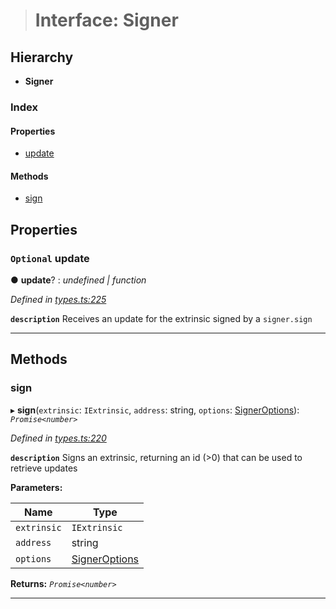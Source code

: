 > # Interface: Signer

## Hierarchy

* **Signer**

### Index

#### Properties

* [update](_types_.signer.md#optional-update)

#### Methods

* [sign](_types_.signer.md#sign)

## Properties

### `Optional` update

● **update**? : *undefined | function*

*Defined in [types.ts:225](https://github.com/polkadot-js/api/blob/3b8db2e/packages/api/src/types.ts#L225)*

**`description`** Receives an update for the extrinsic signed by a `signer.sign`

___

## Methods

###  sign

▸ **sign**(`extrinsic`: `IExtrinsic`, `address`: string, `options`: [SignerOptions](../modules/_types_.md#signeroptions)): *`Promise<number>`*

*Defined in [types.ts:220](https://github.com/polkadot-js/api/blob/3b8db2e/packages/api/src/types.ts#L220)*

**`description`** Signs an extrinsic, returning an id (>0) that can be used to retrieve updates

**Parameters:**

Name | Type |
------ | ------ |
`extrinsic` | `IExtrinsic` |
`address` | string |
`options` | [SignerOptions](../modules/_types_.md#signeroptions) |

**Returns:** *`Promise<number>`*

___